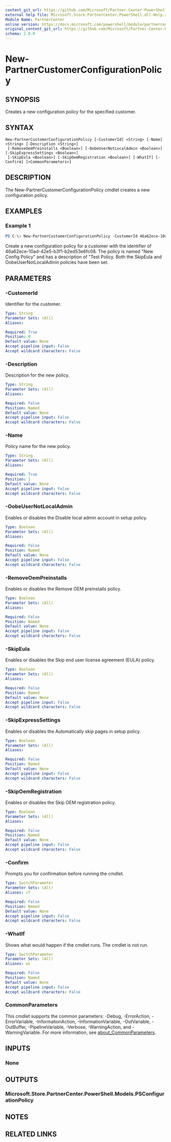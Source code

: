 ```yaml
---
content_git_url: https://github.com/Microsoft/Partner-Center-PowerShell/blob/master/docs/help/New-PartnerCustomerConfigurationPolicy.md
external help file: Microsoft.Store.PartnerCenter.PowerShell.dll-Help.xml
Module Name: PartnerCenter
online version: https://docs.microsoft.com/powershell/module/partnercenter/New-PartnerCustomerConfigurationPolicy
original_content_git_url: https://github.com/Microsoft/Partner-Center-PowerShell/blob/master/docs/help/New-PartnerCustomerConfigurationPolicy.md
schema: 2.0.0
---
```


# New-PartnerCustomerConfigurationPolicy

## SYNOPSIS

Creates a new configuration policy for the specified customer.

## SYNTAX

```
New-PartnerCustomerConfigurationPolicy [-CustomerId] <String> [-Name] <String> [-Description <String>]
 [-RemoveOemPreinstalls <Boolean>] [-OobeUserNotLocalAdmin <Boolean>] [-SkipExpressSettings <Boolean>]
 [-SkipEula <Boolean>] [-SkipOemRegistration <Boolean>] [-WhatIf] [-Confirm] [<CommonParameters>]
```

## DESCRIPTION

The New-PartnerCustomerConfigurationPolicy cmdlet creates a new configuration policy.

## EXAMPLES

### Example 1

```powershell
PS C:\> New-PartnerCustomerConfigurationPolicy -CustomerId 46a62ece-10ad-42e5-b3f1-b2ed53e6fc08 -Name "New Config Policy" -Description "Test Policy" -SkipEula $true -OobeUserNotLocalAdmin $true
```

Create a new configuration policy for a customer with the identifier of 46a62ece-10ad-42e5-b3f1-b2ed53e6fc08. The policy is named "New Config Policy" and has a description of "Test Policy. Both the SkipEula and OobeUserNotLocalAdmin policies have been set.

## PARAMETERS

### -CustomerId

Identifier for the customer.

```yaml
Type: String
Parameter Sets: (All)
Aliases:

Required: True
Position: 0
Default value: None
Accept pipeline input: False
Accept wildcard characters: False
```

### -Description

Description for the new policy.

```yaml
Type: String
Parameter Sets: (All)
Aliases:

Required: False
Position: Named
Default value: None
Accept pipeline input: False
Accept wildcard characters: False
```

### -Name

Policy name for the new policy.

```yaml
Type: String
Parameter Sets: (All)
Aliases:

Required: True
Position: 1
Default value: None
Accept pipeline input: False
Accept wildcard characters: False
```

### -OobeUserNotLocalAdmin

Enables or disables the Disable local admin account in setup policy.

```yaml
Type: Boolean
Parameter Sets: (All)
Aliases:

Required: False
Position: Named
Default value: None
Accept pipeline input: False
Accept wildcard characters: False
```

### -RemoveOemPreinstalls
Enables or disables the Remove OEM preinstalls policy.

```yaml
Type: Boolean
Parameter Sets: (All)
Aliases:

Required: False
Position: Named
Default value: None
Accept pipeline input: False
Accept wildcard characters: False
```

### -SkipEula

Enables or disables the Skip end user license agreement (EULA) policy.

```yaml
Type: Boolean
Parameter Sets: (All)
Aliases:

Required: False
Position: Named
Default value: None
Accept pipeline input: False
Accept wildcard characters: False
```

### -SkipExpressSettings

Enables or disables the Automatically skip pages in setup policy.

```yaml
Type: Boolean
Parameter Sets: (All)
Aliases:

Required: False
Position: Named
Default value: None
Accept pipeline input: False
Accept wildcard characters: False
```

### -SkipOemRegistration
Enables or disables the Skip OEM registration policy.

```yaml
Type: Boolean
Parameter Sets: (All)
Aliases:

Required: False
Position: Named
Default value: None
Accept pipeline input: False
Accept wildcard characters: False
```

### -Confirm

Prompts you for confirmation before running the cmdlet.

```yaml
Type: SwitchParameter
Parameter Sets: (All)
Aliases: cf

Required: False
Position: Named
Default value: None
Accept pipeline input: False
Accept wildcard characters: False
```

### -WhatIf

Shows what would happen if the cmdlet runs.
The cmdlet is not run.

```yaml
Type: SwitchParameter
Parameter Sets: (All)
Aliases: wi

Required: False
Position: Named
Default value: None
Accept pipeline input: False
Accept wildcard characters: False
```

### CommonParameters
This cmdlet supports the common parameters: -Debug, -ErrorAction, -ErrorVariable, -InformationAction, -InformationVariable, -OutVariable, -OutBuffer, -PipelineVariable, -Verbose, -WarningAction, and -WarningVariable. For more information, see [about_CommonParameters](http://go.microsoft.com/fwlink/?LinkID=113216).

## INPUTS

### None

## OUTPUTS

### Microsoft.Store.PartnerCenter.PowerShell.Models.PSConfigurationPolicy

## NOTES

## RELATED LINKS
